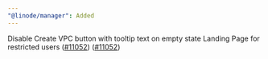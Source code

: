 ```yaml
---
"@linode/manager": Added
---
```


Disable Create VPC button with tooltip text on empty state Landing Page for restricted users ([#11052](https://github.com/linode/manager/pull/11052)) ([#11052](https://github.com/linode/manager/pull/11052))
